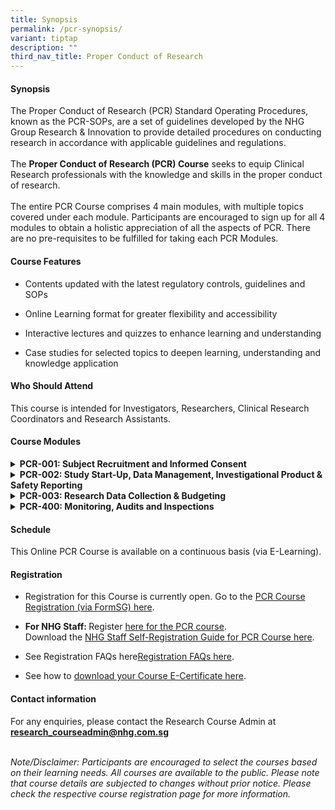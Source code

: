 ```yaml
---
title: Synopsis
permalink: /pcr-synopsis/
variant: tiptap
description: ""
third_nav_title: Proper Conduct of Research
---
```

<h4><strong>Synopsis</strong></h4>
<p>The Proper Conduct of Research (PCR)<strong> </strong>Standard Operating
Procedures, known as the PCR-SOPs, are a set of guidelines developed by
the NHG Group Research &amp; Innovation&nbsp;to provide detailed procedures
on conducting research in accordance with applicable guidelines and regulations.
<br>
<br>The <strong>Proper Conduct of Research (PCR) Course</strong> seeks to equip
Clinical Research professionals with the knowledge and skills in the proper
conduct of research.
<br>
<br>The entire PCR Course comprises 4 main modules, with multiple topics covered
under each module. Participants are encouraged to sign up for all 4 modules
to obtain a holistic appreciation of all the aspects of PCR. There are
no pre-requisites to be fulfilled for taking each PCR Modules.</p>
<h4><strong>Course Features</strong></h4>
<ul data-tight="true" class="tight">
<li>
<p>Contents updated with the latest regulatory controls, guidelines and SOPs</p>
</li>
<li>
<p>Online Learning format for greater flexibility and accessibility</p>
</li>
<li>
<p>Interactive lectures and quizzes to enhance learning and understanding</p>
</li>
<li>
<p>Case studies for selected topics to deepen learning, understanding and
knowledge application</p>
</li>
</ul>
<h4><strong>Who Should Attend</strong></h4>
<p>This course is intended for Investigators, Researchers, Clinical Research
Coordinators and Research Assistants.</p>
<h4><strong>Course Modules</strong></h4>
<div data-type="detailGroup" class="isomer-accordion-group isomer-accordion isomer-accordion-white">
<details class="isomer-details">
<summary><strong>PCR-001: Subject Recruitment and Informed Consent</strong>
</summary>
<div data-type="detailsContent" class="isomer-details-content">
<p>In this online module, Participants will gain knowledge and application
principles for research subject recruitment and informed consent based
on ethical and regulatory requirements throughout the phase of planning,
designing, conducting and maintaining proper documentation.</p>
<p>Best practices, tips and common errors will also be covered in this course
which includes interactive case scenarios, and quizzes and informative
reference materials.</p>
<p><strong>*</strong> Note: The previous PCR-200 course has been replaced
with PCR-001 (new course content).</p>
<p>Learn more here.</p>
<p></p>
</div>
</details>
</div>
<div data-type="detailGroup" class="isomer-accordion-group isomer-accordion isomer-accordion-white">
<details class="isomer-details">
<summary><strong>PCR-002: Study Start-Up, Data Management, Investigational Product &amp; Safety Reporting</strong>
</summary>
<div data-type="detailsContent" class="isomer-details-content">
<p>In this online module, Participants will gain knowledge and principles
for Study Start-Up, Research Data Management, and the types of essential
documents to be maintained in the investigator file.</p>
<p>Participants will also gain a better understanding about the safety reporting
requirements for both investigator-initiated and sponsored trials, and
an appreciation of the myriad of regulations governing investigational
product management in clinical trials.</p>
<p>Participants will learn about handling investigational products in accordance
with Good Clinical Practice principles.</p>
<p><strong>*</strong> Note: The previous PCR-300 has been replaced with PCR-002
(new course content)&nbsp;</p>
<p>Learn more here.</p>
<p></p>
</div>
</details>
</div>
<div data-type="detailGroup" class="isomer-accordion-group isomer-accordion isomer-accordion-white">
<details class="isomer-details">
<summary><strong>PCR-003: Research Data Collection &amp; Budgeting</strong>
</summary>
<div data-type="detailsContent" class="isomer-details-content">
<p>In this online module, participants will learn about the general principles
involved in budgeting, design and use of a case report form, database design
and have an overview understanding of how REDCap is used in NHG to aid
in data analysis and capture in research.</p>
<p>conduct of research studies.</p>
<p><strong>*</strong> Note: The previous PCR-100 has been replaced with PCR-003
(revised course title, no change to course content)&nbsp;</p>
<p>Learn more here.</p>
<p></p>
</div>
</details>
</div>
<div data-type="detailGroup" class="isomer-accordion-group isomer-accordion isomer-accordion-white">
<details class="isomer-details">
<summary><strong>PCR-400: Monitoring, Audits and Inspections</strong>&nbsp;</summary>
<div data-type="detailsContent" class="isomer-details-content">
<p>This online course features the closely related topics of monitoring,
audits and inspections. The content will allow participants to understand
the purpose of site monitoring, responsibilities of monitors, and concepts
surrounding risk-based monitoring; including the process of audits and
inspections, conducted either by external parties and/or regulatory authorities.&nbsp;</p>
<p>Learn more here.</p>
</div>
</details>
</div>
<p></p>
<h4><strong>Schedule</strong></h4>
<p>This Online PCR Course is available on a continuous basis (via E-Learning).</p>
<h4><strong>Registration</strong></h4>
<ul data-tight="true" class="tight">
<li>
<p>Registration for this Course is currently open. Go to the <a href="https://form.gov.sg/66177cd0a14ba8cd75876ca4" rel="noopener nofollow" target="_blank">PCR Course Registration (via FormSG) here</a>.
<br>
</p>
</li>
<li>
<p><strong>For NHG Staff: </strong>Register <a href="https://elearn.sg/nhg/Login/Login.aspx" rel="noopener nofollow" target="_blank">here for the PCR course</a>.
<br>Download the <a href="/files/Training Files/PCR Course/NHG_Staff_Registration_Guide_for_PCR_Modules_v11_Jun_2024.pdf" rel="noopener noreferrer nofollow" target="_blank">NHG Staff Self-Registration Guide for PCR Course here</a>.</p>
</li>
</ul>
<ul data-tight="true" class="tight">
<li>
<p>See Registration FAQs here<a href="/registration-faqs/" rel="noopener nofollow" target="_blank">Registration FAQs here</a>.</p>
</li>
<li>
<p>See how to <a href="/files/Training Files/PCR Course/How_to_Download_your_eCertification_from_eLEARN.pdf" rel="noopener noreferrer nofollow" target="_blank">download your Course E-Certificate here</a>.</p>
</li>
</ul>
<p></p>
<h4><strong>Contact information</strong></h4>
<p>For any enquiries, please contact the Research Course Admin at <strong><a href="mailto:research_courseadmin@nhg.com.sg" rel="noopener noreferrer nofollow" target="_blank"><u>research_courseadmin@nhg.com.sg</u></a></strong>
</p>
<p>
<br><em>Note/Disclaimer: Participants are encouraged to select the courses based on their learning needs. All courses are available to the public. Please note that course details are subjected to changes without prior notice. Please check the respective course registration page for more information.</em>
</p>
<p></p>
<p></p>